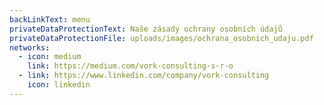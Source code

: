 ```yaml
---
backLinkText: menu
privateDataProtectionText: Naše zásady ochrany osobních údajů
privateDataProtectionFile: uploads/images/ochrana_osobnich_udaju.pdf
networks:
  - icon: medium
    link: https://medium.com/vork-consulting-s-r-o
  - link: https://www.linkedin.com/company/vork-consulting
    icon: linkedin
---
```

